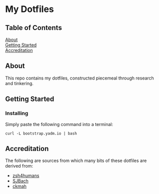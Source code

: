# My Dotfiles

## Table of Contents
[About](#about) \
[Getting Started](#getting_started) \
[Accreditation](#accreditation)

## About <a name="about"></a>

This repo contains my dotfiles, constructed piecemeal through research and tinkering.

## Getting Started <a name="getting_started"></a>

### Installing

Simply paste the following command into a terminal:
```
curl -L bootstrap.yadm.io | bash
 ```

## Accreditation <a name="accreditation"></a>

The following are sources from which many bits of these dotfiles are derived from:

* [zsh4humans](https://github.com/romkatv/zsh4humans)
* [SJBach](http://items.sjbach.com/319/configuring-vim-right)
* [ckmah](https://github.com/ckmah/dotfiles)
